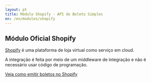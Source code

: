 ```yaml
---
layout: pt
title: Módulo Shopify - API do Boleto Simples
en: /en/modules/shopify
---
```


## Módulo Oficial Shopify

[Shopify](https://shopify.com/) é uma plataforma de loja virtual como serviço em cloud.

A integração é feita por meio de um middleware de integração e não é necessário usar código de programação.

[Veja como emitir boletos no Shopify](https://boletosimples.zendesk.com/hc/pt-br/articles/115001120854)